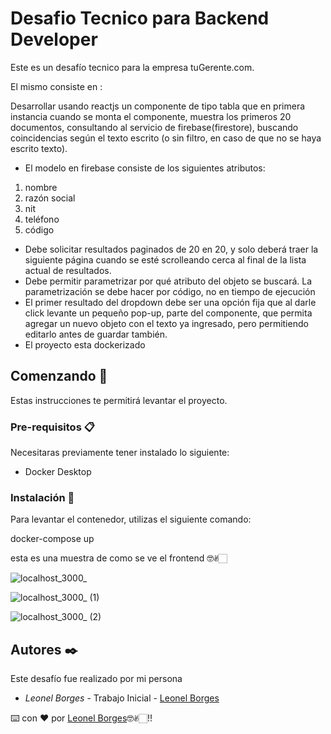 # Desafio Tecnico para Backend Developer

Este es un desafío tecnico para la empresa tuGerente.com.

El mismo consiste en :

Desarrollar usando reactjs un componente de tipo tabla que en primera instancia cuando se monta el componente, muestra los primeros 20 documentos, consultando al servicio de firebase(firestore), buscando coincidencias según el texto escrito (o sin filtro, en caso de que no se haya escrito texto).

- El modelo en firebase consiste de los siguientes atributos:

1. nombre
2. razón social
3. nit
4. teléfono
5. código

- Debe solicitar resultados paginados de 20 en 20, y solo deberá traer la siguiente página cuando se esté scrolleando cerca al final de la lista actual de resultados.
- Debe permitir parametrizar por qué atributo del objeto se buscará. La parametrización se debe hacer por código, no en tiempo de ejecución
- El primer resultado del dropdown debe ser una opción fija que al darle click levante un pequeño pop-up, parte del componente, que permita agregar un nuevo objeto con el texto ya ingresado, pero permitiendo editarlo antes de guardar también.
- El proyecto esta dockerizado

## Comenzando 🚀

Estas instrucciones te permitirá levantar el proyecto.

### Pre-requisitos 📋

Necesitaras previamente tener instalado lo siguiente:

- Docker Desktop

### Instalación 🔧

Para levantar el contenedor, utilizas el siguiente comando:

docker-compose up

esta es una muestra de como se ve el frontend 🤓✌🏻

![localhost_3000_](https://user-images.githubusercontent.com/95236206/189511422-8b4e56d1-34fd-4f16-87b1-a9afa9bb2675.png)

![localhost_3000_ (1)](https://user-images.githubusercontent.com/95236206/189511459-d0ce7e93-db21-45b6-9bd6-85a872441503.png)

![localhost_3000_ (2)](https://user-images.githubusercontent.com/95236206/189511507-83ef2eea-39ad-4b19-8fb5-a7050a1494ff.png)

## Autores ✒️

Este desafío fue realizado por mi persona

- _Leonel Borges_ - Trabajo Inicial - [Leonel Borges](https://github.com/leonelborgesdev)

⌨️ con ❤️ por [Leonel Borges](https://github.com/leonelborgesdev)🤓✌🏻!!
